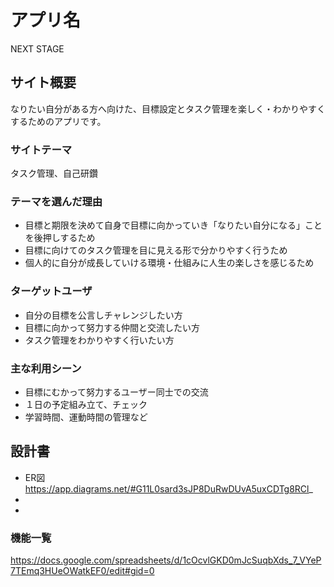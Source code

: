 # アプリ名
 NEXT STAGE

## サイト概要
なりたい自分がある方へ向けた、目標設定とタスク管理を楽しく・わかりやすくするためのアプリです。

### サイトテーマ
タスク管理、自己研鑽

### テーマを選んだ理由
* 目標と期限を決めて自身で目標に向かっていき「なりたい自分になる」ことを後押しするため
* 目標に向けてのタスク管理を目に見える形で分かりやすく行うため
* 個人的に自分が成長していける環境・仕組みに人生の楽しさを感じるため

### ターゲットユーザ
* 自分の目標を公言しチャレンジしたい方
* 目標に向かって努力する仲間と交流したい方
* タスク管理をわかりやすく行いたい方

### 主な利用シーン
* 目標にむかって努力するユーザー同士での交流
* １日の予定組み立て、チェック
* 学習時間、運動時間の管理など

## 設計書
* ER図 https://app.diagrams.net/#G11L0sard3sJP8DuRwDUvA5uxCDTg8RCl_
*
*

### 機能一覧
https://docs.google.com/spreadsheets/d/1cOcvlGKD0mJcSuqbXds_7_VYeP7TEmq3HUeOWatkEF0/edit#gid=0

